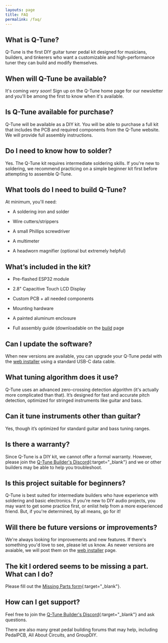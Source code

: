 ```yaml
---
layouts: page
title: FAQ
permalink: /faq/
---
```


## What is Q-Tune?

Q-Tune is the first DIY guitar tuner pedal kit designed for musicians, builders, and tinkerers who want a customizable and high-performance tuner they can build and modify themselves.

## When will Q-Tune be available?

It's coming *very soon*! Sign up on the Q-Tune home page for our newsletter and you'll be among the first to know when it's available.

## Is Q-Tune available for purchase?

Q-Tune will be available as a DIY kit. You will be able to purchase a full kit that includes the PCB and required components from the Q-Tune website. We will provide full assembly instructions.

## Do I need to know how to solder?

Yes. The Q-Tune kit requires intermediate soldering skills. If you're new to soldering, we recommend practicing on a simple beginner kit first before attempting to assemble Q-Tune.

## What tools do I need to build Q-Tune?

At minimum, you'll need:

- A soldering iron and solder

- Wire cutters/strippers

- A small Phillips screwdriver

- A multimeter

- A headworn magnifier (optional but extremely helpful)

## What’s included in the kit?

- Pre-flashed ESP32 module

- 2.8" Capacitive Touch LCD Display

- Custom PCB + all needed components

- Mounting hardware

- A painted aluminum enclosure

- Full assembly guide (downloadable on the [build](/build) page

## Can I update the software?

When new versions are available, you can upgrade your Q-Tune pedal with the [web installer](/install) using a standard USB-C data cable.

## What tuning algorithm does it use?

Q-Tune uses an advanced zero-crossing detection algorithm (it's actually more complicated than that). It’s designed for fast and accurate pitch detection, optimized for stringed instruments like guitar and bass.

## Can it tune instruments other than guitar?

Yes, though it’s optimized for standard guitar and bass tuning ranges.

## Is there a warranty?

Since Q-Tune is a DIY kit, we cannot offer a formal warranty. However, please join the [Q-Tune Builder's Discord](https://discord.gg/evtjkEj9GX){:target="_blank"} and we or other builders may be able to help you troubleshoot.

## Is this project suitable for beginners?

Q-Tune is best suited for intermediate builders who have experience with soldering and basic electronics. If you're new to DIY audio projects, you may want to get some practice first, or enlist help from a more experienced friend. But, if you're determined, by all means, go for it!

## Will there be future versions or improvements?

We're always looking for improvements and new features. If there's something you'd love to see, please let us know. As newer versions are avaiable, we will post them on the [web installer](/install) page.

## The kit I ordered seems to be missing a part. What can I do?

Please fill out the [Missing Parts form](/missing-parts){:target="_blank"}.

## How can I get support?

Feel free to join the [Q-Tune Builder's Discord](https://discord.gg/evtjkEj9GX){:target="_blank"} and ask questions.

There are also many great pedal building forums that may help, including PedalPCB, All About Circuits, and GroupDIY.
